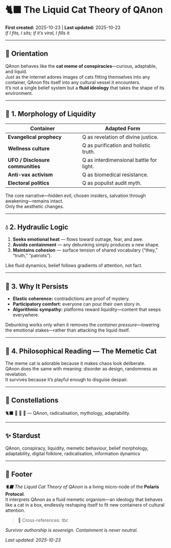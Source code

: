 # 🐈‍⬛ The Liquid Cat Theory of QAnon  
**First created:** 2025-10-23 | **Last updated:** 2025-10-23  
*If I fits, I sits; if it’s viral, I fills it.*

---

## 🧿 Orientation  
QAnon behaves like the **cat meme of conspiracies**—curious, adaptable, and liquid.  
Just as the internet adores images of cats fitting themselves into any container, QAnon fits itself into any cultural vessel it encounters.  
It’s not a single belief system but a **fluid ideology** that takes the shape of its environment.

---

## 🦭 1.  Morphology of Liquidity  
| Container | Adapted Form |
|------------|---------------|
| **Evangelical prophecy** | Q as revelation of divine justice. |
| **Wellness culture** | Q as purification and holistic truth. |
| **UFO / Disclosure communities** | Q as interdimensional battle for light. |
| **Anti-vax activism** | Q as biomedical resistance. |
| **Electoral politics** | Q as populist audit myth. |

The core narrative—hidden evil, chosen insiders, salvation through awakening—remains intact.  
Only the aesthetic changes.

---

## 💧 2.  Hydraulic Logic  
1. **Seeks emotional heat** — flows toward outrage, fear, and awe.  
2. **Avoids containment** — any debunking simply produces a new shape.  
3. **Maintains cohesion** — surface tension of shared vocabulary (“they,” “truth,” “patriots”).  

Like fluid dynamics, belief follows gradients of attention, not fact.

---

## 🧠 3.  Why It Persists  
- **Elastic coherence:** contradictions are proof of mystery.  
- **Participatory comfort:** everyone can pour their own story in.  
- **Algorithmic sympathy:** platforms reward liquidity—content that seeps everywhere.

Debunking works only when it removes the *container pressure*—lowering the emotional stakes—rather than attacking the liquid itself.

---

## 🐾 4.  Philosophical Reading — The Memetic Cat  
The meme cat is adorable because it makes chaos look deliberate.  
QAnon does the same with meaning: disorder as design, randomness as revelation.  
It survives because it’s playful enough to disguise despair.

---

## 🌌 Constellations  
🐈‍⬛ 🧊 🐍 🪬 — QAnon, radicalisation, mythology, adaptability.

---

## ✨ Stardust  
QAnon, conspiracy, liquidity, memetic behaviour, belief morphology, adaptability, digital folklore, radicalisation, information dynamics

---

## 🏮 Footer  
*🐈‍⬛ The Liquid Cat Theory of QAnon* is a living micro-node of the **Polaris Protocol**.  
It interprets QAnon as a fluid memetic organism—an ideology that behaves like a cat in a box, endlessly reshaping itself to fit new containers of cultural attention.  

> 📡 Cross-references: *tbc*  
  


*Survivor authorship is sovereign. Containment is never neutral.*

_Last updated: 2025-10-23_
